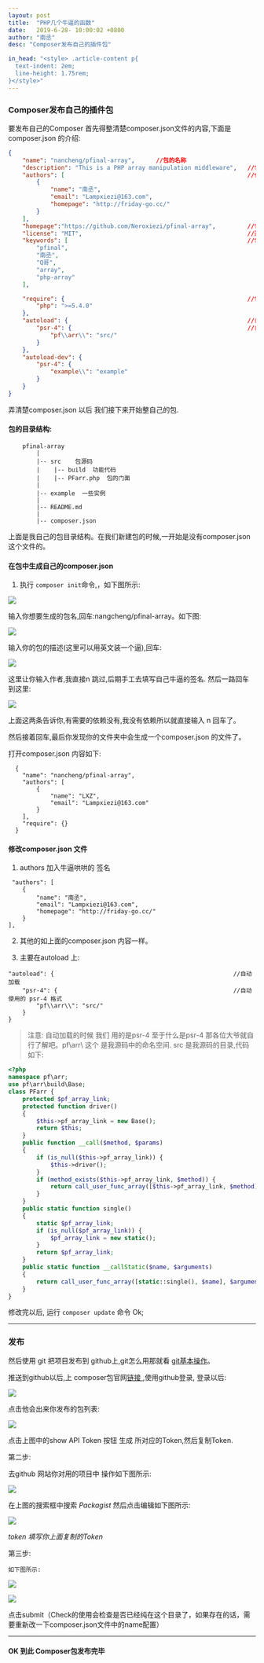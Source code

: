 ```yaml
---
layout: post
title:  "PHP几个牛逼的函数"
date:   2019-6-28- 10:00:02 +0800
author: "南丞"
desc: "Composer发布自己的插件包"

in_head: "<style> .article-content p{
  text-indent: 2em;
  line-height: 1.75rem;
}</style>"
---
```

### Composer发布自己的插件包

要发布自己的Composer 首先得整清楚composer.json文件的内容,下面是composer.json 的介绍:

```json
{
    "name": "nancheng/pfinal-array",      //包的名称
    "description": "This is a PHP array manipulation middleware",   //包的功能描述
    "authors": [                                                    //作者信息
        {
            "name": "南丞",
            "email": "Lampxiezi@163.com",
            "homepage": "http://friday-go.cc/"
        }
    ],
    "homepage":"https://github.com/Neroxiezi/pfinal-array",         //包的源码地址
    "license": "MIT",                                               //遵循的协议
    "keywords": [                                                   //包的关键字
        "pfinal",
        "南丞",
        "Q哥",
        "array",
        "php-array"
    ],

    "require": {                                                    //包的一些依赖
        "php": ">=5.4.0"
    },
    "autoload": {                                                   //自动加载
        "psr-4": {                                                  //自动使用的 psr-4 格式
            "pf\\arr\\": "src/"
        }
    },
    "autoload-dev": {
        "psr-4": {
            "example\\": "example"
        }
    }
}
```
弄清楚composer.json 以后 我们接下来开始整自己的包.

#### 包的目录结构:

```
    pfinal-array
        |
        |-- src    包源码
        |    |-- build  功能代码 
        |    |-- PFarr.php	包的门面
        |
        |-- example  一些实例
        |
        |-- README.md   
        |
        |-- composer.json
```
上面是我自己的包目录结构。在我们新建包的时候,一开始是没有composer.json这个文件的。

#### 在包中生成自己的composer.json

1. 执行 ```composer init```命令,，如下图所示:

  ![](/images/a.png)
  
  输入你想要生成的包名,回车:nangcheng/pfinal-array。如下图:

  ![](/images/b.png)
  
  输入你的包的描述(这里可以用英文装一个逼),回车:

  ![](/images/c.png)
  
  这里让你输入作者,我直接n  跳过,后期手工去填写自己牛逼的签名.
  然后一路回车到这里:

  ![](/images/d.png)

  上面这两条告诉你,有需要的依赖没有,我没有依赖所以就直接输入 n 回车了。

  然后接着回车,最后你发现你的文件夹中会生成一个composer.json 的文件了。

  打开composer.json 内容如下:

```
  {
    "name": "nancheng/pfinal-array",
    "authors": [
        {
            "name": "LXZ",
            "email": "Lampxiezi@163.com"
        }
    ],
    "require": {}
  }
```

#### 修改composer.json 文件

   1. authors 加入牛逼哄哄的 签名
   
     "authors": [  
        {
            "name": "南丞",
            "email": "Lampxiezi@163.com",
            "homepage": "http://friday-go.cc/"
        }
    ],
    
   2. 其他的如上面的composer.json 内容一样。

   3. 主要在autoload 上:

    "autoload": {                                                   //自动加载
        "psr-4": {                                                  //自动使用的 psr-4 格式
            "pf\\arr\\": "src/"
        }
    }

> 注意: 自动加载的时候 我们 用的是psr-4 至于什么是psr-4 那各位大爷就自行了解吧。pf\\arr\\ 这个 是我源码中的命名空间. src 是我源码的目录,代码如下:

```php
<?php
namespace pf\arr;
use pf\arr\build\Base;
class PFarr {
    protected $pf_array_link;
    protected function driver()
    {
        $this->pf_array_link = new Base();
        return $this;
    }
    public function __call($method, $params)
    {
        if (is_null($this->pf_array_link)) {
            $this->driver();
        }
        if (method_exists($this->pf_array_link, $method)) {
            return call_user_func_array([$this->pf_array_link, $method], $params);
        }
    }
    public static function single()
    {
        static $pf_array_link;
        if (is_null($pf_array_link)) {
            $pf_array_link = new static();
        }
        return $pf_array_link;
    }
    public static function __callStatic($name, $arguments)
    {
        return call_user_func_array([static::single(), $name], $arguments);
    }
}
```
修改完以后, 运行 ```composer update``` 命令 Ok;

------- 

### 发布

然后使用 git 把项目发布到 github上,git怎么用那就看 [git基本操作](http://friday-go.cc/Git-%E5%9F%BA%E6%9C%AC%E6%93%8D%E4%BD%9C)。

推送到github以后,上 composer包官网[链接 ](https://packagist.org/),使用github登录,
登录以后:

![](/images/f.png)

点击他会出来你发布的包列表:

![](/images/e.png)

点击上图中的show API Token 按钮 生成 所对应的Token,然后复制Token.

第二步:

   去github 网站你对用的项目中 操作如下图所示:

   ![](/images/g.png)

   在上图的搜索框中搜索 *Packagist* 然后点击编辑如下图所示:

   ![](/images/h.png)

   *token 填写你上面复制的Token*

第三步:
    
    如下图所示:
   ![](/images/m.png)
   
   ![](/images/n.png)

   点击submit（Check的使用会检查是否已经纯在这个目录了，如果存在的话，需要重新改一下composer.json文件中的name配置）

---------------------------------------

#### OK 到此 Composer包发布完毕

